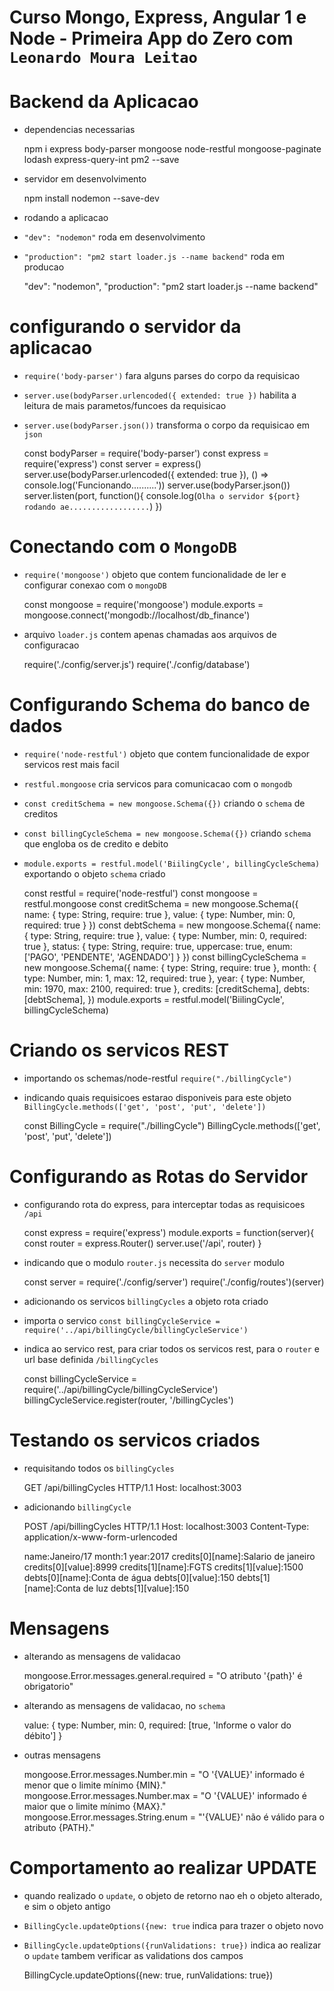 # Curso Mongo, Express, Angular 1 e Node - Primeira App do Zero com `Leonardo Moura Leitao`

# Backend da Aplicacao

* dependencias necessarias

    npm i express body-parser mongoose node-restful mongoose-paginate lodash express-query-int pm2 --save

* servidor em desenvolvimento

    npm install nodemon --save-dev    

* rodando a aplicacao
* `"dev": "nodemon"` roda em desenvolvimento
* `"production": "pm2 start loader.js --name backend"` roda em producao

    "dev": "nodemon",
    "production": "pm2 start loader.js --name backend"

# configurando o servidor da aplicacao

* `require('body-parser')` fara alguns parses do corpo da requisicao
* `server.use(bodyParser.urlencoded({ extended: true })` habilita a leitura de mais parametos/funcoes da requisicao
* `server.use(bodyParser.json())` transforma o corpo da requisicao em `json`

    const bodyParser = require('body-parser')
    const express = require('express')
    const server = express()
    server.use(bodyParser.urlencoded({ extended: true }), () => console.log('Funcionando..........'))
    server.use(bodyParser.json())
    server.listen(port, function(){
        console.log(`Olha o servidor ${port} rodando ae..................`)
    })

# Conectando com o `MongoDB`

* `require('mongoose')` objeto que contem funcionalidade de ler e configurar conexao com o `mongoDB`

    const mongoose = require('mongoose')
    module.exports = mongoose.connect('mongodb://localhost/db_finance')

* arquivo `loader.js` contem apenas chamadas aos arquivos de configuracao

    require('./config/server.js')
    require('./config/database')    

# Configurando Schema do banco de dados

* `require('node-restful')` objeto que contem funcionalidade de expor servicos rest mais facil
* `restful.mongoose` cria servicos para comunicacao com o `mongodb`
* `const creditSchema = new mongoose.Schema({})` criando o `schema` de creditos
* `const billingCycleSchema = new mongoose.Schema({})` criando `schema` que engloba os de credito e debito
* `module.exports = restful.model('BiilingCycle', billingCycleSchema)` exportando o objeto `schema` criado

    const restful = require('node-restful')
    const mongoose = restful.mongoose
    const creditSchema = new mongoose.Schema({
        name: { type: String, require: true },
        value: { type: Number, min: 0, required: true }
    })
    const debtSchema = new mongoose.Schema({
        name: { type: String, require: true },
        value: { type: Number, min: 0, required: true },
        status: {
            type: String, require: true, uppercase: true,
            enum: ['PAGO', 'PENDENTE', 'AGENDADO']
        }
    })
    const billingCycleSchema = new mongoose.Schema({
        name: { type: String, require: true },
        month: { type: Number, min: 1, max: 12, required: true },
        year: { type: Number, min: 1970, max: 2100, required: true },
        credits: [creditSchema],
        debts: [debtSchema],
    })
    module.exports = restful.model('BiilingCycle', billingCycleSchema)    

# Criando os servicos REST

* importando os schemas/node-restful `require("./billingCycle")`
* indicando quais requisicoes estarao disponiveis para este objeto `BillingCycle.methods(['get', 'post', 'put', 'delete'])`

    const BillingCycle = require("./billingCycle")
    BillingCycle.methods(['get', 'post', 'put', 'delete'])

# Configurando as Rotas do Servidor

* configurando rota do express, para interceptar todas as requisicoes `/api`

    const express = require('express')
    module.exports = function(server){
        const router = express.Router()
        server.use('/api', router)
    }    

* indicando que o modulo `router.js` necessita do `server` modulo

    const server = require('./config/server')
    require('./config/routes')(server)

* adicionando os servicos `billingCycles` a objeto rota criado
* importa o servico `const billingCycleService = require('../api/billingCycle/billingCycleService')`
* indica ao servico rest, para criar todos os servicos rest, para o `router` e url base definida `/billingCycles`

    const billingCycleService = require('../api/billingCycle/billingCycleService')
    billingCycleService.register(router, '/billingCycles')

# Testando os servicos criados

* requisitando todos os `billingCycles`

    GET /api/billingCycles HTTP/1.1
    Host: localhost:3003

* adicionando `billingCycle`

    POST /api/billingCycles HTTP/1.1
    Host: localhost:3003
    Content-Type: application/x-www-form-urlencoded

    name:Janeiro/17
    month:1
    year:2017
    credits[0][name]:Salario de janeiro
    credits[0][value]:8999
    credits[1][name]:FGTS
    credits[1][value]:1500
    debts[0][name]:Conta de água
    debts[0][value]:150
    debts[1][name]:Conta de luz
    debts[1][value]:150

# Mensagens

* alterando as mensagens de validacao

    mongoose.Error.messages.general.required = "O atributo '{path}' é obrigatorio"

* alterando as mensagens de validacao, no `schema`

    value: { type: Number, min: 0, required: [true, 'Informe o valor do débito'] }

* outras mensagens

    mongoose.Error.messages.Number.min = "O '{VALUE}' informado é menor que o limite mínimo {MIN}."
    mongoose.Error.messages.Number.max = "O '{VALUE}' informado é maior que o limite mínimo {MAX}."
    mongoose.Error.messages.String.enum = "'{VALUE}' não é válido para o atributo {PATH}."    

# Comportamento ao realizar UPDATE    

* quando realizado o `update`, o objeto de retorno nao eh o objeto alterado, e sim o objeto antigo
* `BillingCycle.updateOptions({new: true` indica para trazer o objeto novo
* `BillingCycle.updateOptions({runValidations: true})` indica ao realizar o `update` tambem verificar as validations dos campos


    BillingCycle.updateOptions({new: true, runValidations: true})
